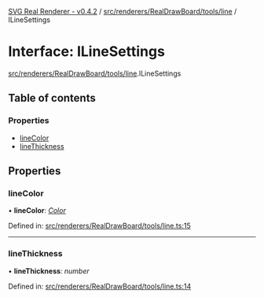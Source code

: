 [SVG Real Renderer - v0.4.2](../docs.md) / [src/renderers/RealDrawBoard/tools/line](../modules/src_renderers_realdrawboard_tools_line.md) / ILineSettings

# Interface: ILineSettings

[src/renderers/RealDrawBoard/tools/line](../modules/src_renderers_realdrawboard_tools_line.md).ILineSettings

## Table of contents

### Properties

- [lineColor](src_renderers_realdrawboard_tools_line.ilinesettings.md#linecolor)
- [lineThickness](src_renderers_realdrawboard_tools_line.ilinesettings.md#linethickness)

## Properties

### lineColor

• **lineColor**: [*Color*](../modules/src_types_realrenderertypes.md#color)

Defined in: [src/renderers/RealDrawBoard/tools/line.ts:15](https://github.com/HarshKhandeparkar/svg-real-renderer/blob/2797013/src/renderers/RealDrawBoard/tools/line.ts#L15)

___

### lineThickness

• **lineThickness**: *number*

Defined in: [src/renderers/RealDrawBoard/tools/line.ts:14](https://github.com/HarshKhandeparkar/svg-real-renderer/blob/2797013/src/renderers/RealDrawBoard/tools/line.ts#L14)
